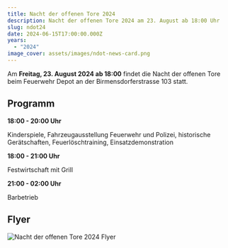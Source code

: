 ```yaml
---
title: Nacht der offenen Tore 2024
description: Nacht der offenen Tore 2024 am 23. August ab 18:00 Uhr
slug: ndot24
date: 2024-06-15T17:00:00.000Z
years:
  - "2024"
image_cover: assets/images/ndot-news-card.png
---
```


Am **Freitag, 23. August 2024 ab 18:00** findet die Nacht der offenen Tore beim Feuerwehr Depot an der Birmensdorferstrasse 103 statt.

## Programm

**18:00 - 20:00 Uhr**

Kinderspiele, Fahrzeugausstellung Feuerwehr und Polizei, historische Gerätschaften, Feuerlöschtraining, Einsatzdemonstration

**18:00 - 21:00 Uhr**

Festwirtschaft mit Grill

**21:00 - 02:00 Uhr**

Barbetrieb

## Flyer

![Nacht der offenen Tore 2024 Flyer](a4_nachtderoffenentore_2024-1.png)
